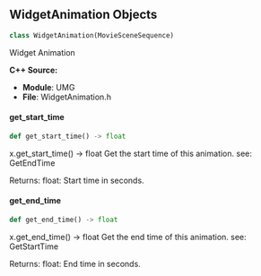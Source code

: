 ## WidgetAnimation Objects

```python
class WidgetAnimation(MovieSceneSequence)
```

Widget Animation

**C++ Source:**

- **Module**: UMG
- **File**: WidgetAnimation.h

<a id="unreal.WidgetAnimation.get_start_time"></a>

#### get_start_time

```python
def get_start_time() -> float
```

x.get_start_time() -> float
Get the start time of this animation.
see: GetEndTime

Returns:
    float: Start time in seconds.

<a id="unreal.WidgetAnimation.get_end_time"></a>

#### get_end_time

```python
def get_end_time() -> float
```

x.get_end_time() -> float
Get the end time of this animation.
see: GetStartTime

Returns:
    float: End time in seconds.

<a id="unreal.WidgetAnimationPlayCallbackProxy"></a>